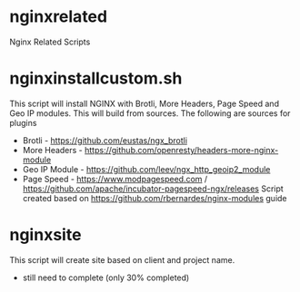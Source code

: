 # nginxrelated
Nginx Related Scripts

# nginxinstallcustom.sh
This script will install NGINX with Brotli, More Headers, Page Speed and Geo IP modules.  This will build from sources.  The following are sources for plugins
* Brotli - https://github.com/eustas/ngx_brotli
* More Headers - https://github.com/openresty/headers-more-nginx-module
* Geo IP Module - https://github.com/leev/ngx_http_geoip2_module
* Page Speed - https://www.modpagespeed.com / https://github.com/apache/incubator-pagespeed-ngx/releases
Script created based on https://github.com/rbernardes/nginx-modules guide

# nginxsite
This script will create site based on client and project name.
* still need to complete (only 30% completed)
